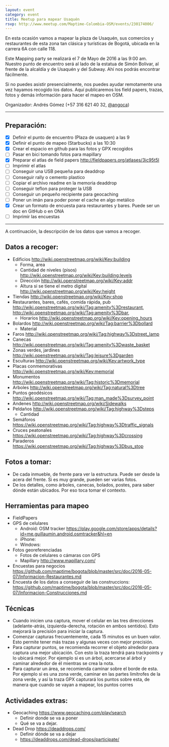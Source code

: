 ```yaml
---
layout: event
category: event
title: Meetup para mapear Usaquén
rsvp: http://www.meetup.com/Maptime-Colombia-OSM/events/230174006/
---
```


En esta ocasión vamos a mapear la plaza de Usaquén, sus comercios y restaurantes de esta zona
tan clásica y turísticas de Bogotá, ubicada en la carrera 6A con calle 118.

Este Mapping party se realizará el 7 de Mayo de 2016 a las 9:00 am.
Nuestro punto de encuentro será al lado de la estatua de Simón Bolivar, al frente de la alcaldía y de Usaquén y del Subway.
Ahí nos podrás encontrar fácilmente.

Si no puedes asistir presencialmente, nos puedes ayudar remotamente una vez hayamos recogido los datos.
Aquí publicaremos los field papers, trazas, fotos y demás información para hacer el mapeo en OSM.

Organizador: Andrés Gómez (+57 316 621 40 32, [@angoca](http://twitter.com/angoca))

-----

## Preparación:

- [X] Definir el punto de encuentro (Plaza de usaquen) a las 9
- [X] Definir el punto de mapeo (Starbucks) a las 10:30
- [X] Crear el espacio en github para las fotos y GPX recogidos
- [ ] Pasar en bici tomando fotos para mapillary
- [X] Preparar el atlas de field papers http://fieldpapers.org/atlases/3ic95t5l
- [ ] Imprimir el atlas
- [ ] Conseguir una USB pequeña para deaddrop
- [ ] Conseguir rally o cemento plastico
- [ ] Copiar el archivo readme en la memoria deaddrop
- [ ] Conseguir teflon para proteger la USB
- [ ] Conseguir un pequeño recipiente para geocaching
- [ ] Poner un imán para poder poner el cache en algo metálico 
- [X] Crear un formato de encuesta para restaurantes y bares. Puede ser un doc en GitHub o en ONA
- [ ] Imprimir las encuestas

-----

A continuación, la descripción de los datos que vamos a recoger.

## Datos a recoger:

* Edificios http://wiki.openstreetmap.org/wiki/Key:building
  * Forma, area
  * Cantidad de niveles (pisos) http://wiki.openstreetmap.org/wiki/Key:building:levels
  * Dirección http://wiki.openstreetmap.org/wiki/Key:addr
  * Altura si se tiene el metro digital http://wiki.openstreetmap.org/wiki/Key:height
* Tiendas http://wiki.openstreetmap.org/wiki/Key:shop
* Restaurantes, bares, cafés, comida rápida, pub http://wiki.openstreetmap.org/wiki/Tag:amenity%3Drestaurant, http://wiki.openstreetmap.org/wiki/Tag:amenity%3Dbar, 
  * Horarios http://wiki.openstreetmap.org/wiki/Key:opening_hours
* Bolardos http://wiki.openstreetmap.org/wiki/Tag:barrier%3Dbollard
  * Material
* Faros http://wiki.openstreetmap.org/wiki/Tag:highway%3Dstreet_lamp
* Canecas http://wiki.openstreetmap.org/wiki/Tag:amenity%3Dwaste_basket
* Zonas verdes, jardines http://wiki.openstreetmap.org/wiki/Tag:leisure%3Dgarden
* Esculturas http://wiki.openstreetmap.org/wiki/Key:artwork_type
* Placas conmemorativas http://wiki.openstreetmap.org/wiki/Key:memorial
* Monumentos http://wiki.openstreetmap.org/wiki/Tag:historic%3Dmemorial
* Arboles http://wiki.openstreetmap.org/wiki/Tag:natural%3Dtree
* Puntos geodésicos http://wiki.openstreetmap.org/wiki/Tag:man_made%3Dsurvey_point
* Andenes http://wiki.openstreetmap.org/wiki/Sidewalks
* Peldaños http://wiki.openstreetmap.org/wiki/Tag:highway%3Dsteps
  * Cantidad
* Semáforos https://wiki.openstreetmap.org/wiki/Tag:highway%3Dtraffic_signals
* Cruces peatonales https://wiki.openstreetmap.org/wiki/Tag:highway%3Dcrossing
* Paraderos https://wiki.openstreetmap.org/wiki/Tag:highway%3Dbus_stop

## Fotos a tomar:

* De cada inmueble, de frente para ver la estructura. Puede ser desde la acera del frente. Si es muy grande, pueden ser varias fotos.
* De los detalles, como árboles, canecas, bolados, postes, para saber dónde están ubicados. Por eso toca tomar el contexto.

## Herramientas para mapeo

* FieldPapers
* GPS de celulares
  * Android: OSM tracker https://play.google.com/store/apps/details?id=me.guillaumin.android.osmtracker&hl=en
  * iPhone:
  * Windows:
* Fotos georeferenciadas
  * Fotos de celulares o cámaras con GPS
  * Mapillary http://www.mapillary.com/
* Encuestas para negocios https://github.com/maptime/bogota/blob/master/src/doc/2016-05-07/Informacion-Restaurantes.md
* Encuesta de los datos a conseguir de las construccions: https://github.com/maptime/bogota/blob/master/src/doc/2016-05-07/Informacion-Construcciones.md

## Técnicas

* Cuando inicien una captura, mover el celular en las tres direcciones (adelante-atrás, izquierda-derecha, rotación en ambos sentidos). Esto mejorará la precisión para iniciar la captura.
* Comenzar capturas frecuentemente, cada 15 minutos es un buen valor. Esto permite tener más trazas y algunas veces con mejor precisión.
* Para capturar puntos, se recomienda recorrer el objeto alrededor para captura una mejor ubicación. Con esto la traza tendrá para trackpoints y lo ubicará mejor. Por ejemplo si es un árbol, acercarse al árbol y caminar alrededor de él mientras se crea la nota.
* Para capturar un área, se recomienda caminar sobre el borde de esta. Por ejemplo si es una zona verde, caminar en las partes limítrofes de la zona verde, y así la traza GPX capturará los puntos sobre esta, de manera que cuando se vayan a mapear, los puntos corres

## Actividades extras:

* Geocaching https://www.geocaching.com/play/search
  * Definir donde se va a poner
  * Qué se va a dejar.
* Dead Drop https://deaddrops.com/
  * Definir dónde se va a dejar
  * https://deaddrops.com/dead-drops/participate/
